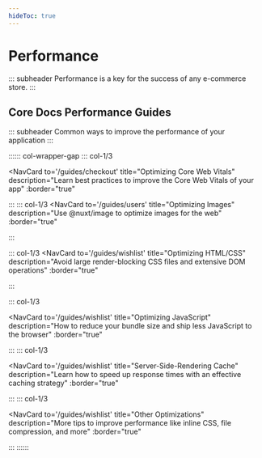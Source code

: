 ```yaml
---
hideToc: true
---
```


# Performance

::: subheader
Performance is a key for the success of any e-commerce store.
:::

[//]: # 'Add any platform specific performance pages here'

## Core Docs Performance Guides

::: subheader
Common ways to improve the performance of your application
:::

:::::: col-wrapper-gap
::: col-1/3

<NavCard
to='/guides/checkout'
title="Optimizing Core Web Vitals"
description="Learn best practices to improve the Core Web Vitals of your app"
:border="true"
>
</NavCard>

:::
::: col-1/3
<NavCard
to='/guides/users'
title="Optimizing Images"
description="Use @nuxt/image to optimize images for the web"
:border="true"
> 
</NavCard>
:::

::: col-1/3
<NavCard
to='/guides/wishlist'
title="Optimizing HTML/CSS"
description="Avoid large render-blocking CSS files and extensive DOM operations"
:border="true"
>
</NavCard>

:::

::: col-1/3

<NavCard
to='/guides/wishlist'
title="Optimizing JavaScript"
description="How to reduce your bundle size and ship less JavaScript to the browser"
:border="true"
>
</NavCard>

:::
::: col-1/3

<NavCard
to='/guides/wishlist'
title="Server-Side-Rendering Cache"
description="Learn how to speed up response times with an effective caching strategy"
:border="true"

> </NavCard>

:::
::: col-1/3

<NavCard
to='/guides/wishlist'
title="Other Optimizations"
description="More tips to improve performance like inline CSS, file compression, and more"
:border="true"
>
</NavCard>

:::
::::::
